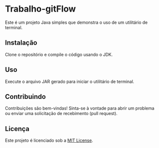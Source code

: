 # Trabalho-gitFlow

Este é um projeto Java simples que demonstra o uso de um utilitário de terminal.

## Instalação

Clone o repositório e compile o código usando o JDK.

## Uso

Execute o arquivo JAR gerado para iniciar o utilitário de terminal.

## Contribuindo

Contribuições são bem-vindas! Sinta-se à vontade para abrir um problema ou enviar uma solicitação de recebimento (pull request).

## Licença

Este projeto é licenciado sob a [MIT License](LICENSE).